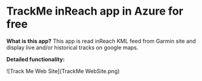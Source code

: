 # TrackMe inReach app in Azure for free

**What is this app?**
This app is read inReach KML feed from Garmin site 
and display live and/or historical tracks on google maps.

**Detailed functionality:**

![Track Me Web Site](TrackMe WebSite.png)



